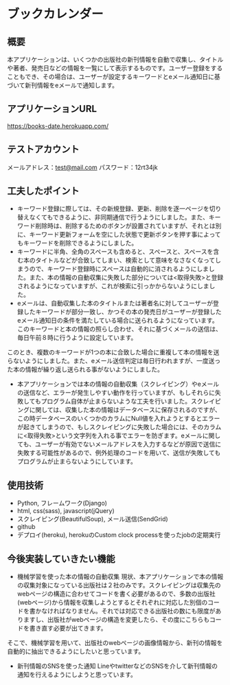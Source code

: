 # ブックカレンダー
## 概要
本アプリケーションは、いくつかの出版社の新刊情報を自動で収集し、タイトルや著者、発売日などの情報を一覧にして表示するものです。ユーザー登録をすることもでき、その場合は、ユーザーが設定するキーワードとeメール通知日に基づいて新刊情報をeメールで通知します。

## アプリケーションURL
https://books-date.herokuapp.com/

## テストアカウント
メールアドレス：test@mail.com
パスワード：12rt34jk

## 工夫したポイント
- キーワード登録に際しては、その新規登録、更新、削除を逐一ページを切り替えなくてもできるように、非同期通信で行うようにしました。また、キーワード削除時は、削除するためのボタンが設置されていますが、それとは別に、キーワード更新フォームを空にした状態で更新ボタンを押す事によってもキーワードを削除できるようにしました。
- キーワードに半角、全角のスペースも含めると、スペースと、スペースを含む本のタイトルなどが合致してしまい、検索として意味をなさなくなってしまうので、キーワード登録時にスペースは自動的に消されるようにしました。また、本の情報の自動収集に失敗した部分については<取得失敗>と登録されるようになっていますが、これが検索に引っかからないようにしました。
- eメールは、自動収集した本のタイトルまたは著者名に対してユーザーが登録したキーワードが部分一致し、かつその本の発売日がユーザーが登録したeメール通知日の条件を満たしている場合に送られるようになっています。このキーワードと本の情報の照らし合わせ、それに基づくメールの送信は、毎日午前８時に行うように設定しています。

このとき、複数のキーワードが1つの本に合致した場合に重複して本の情報を送らないようにしました。また、eメール送信判定は毎日行われますが、一度送った本の情報が繰り返し送られる事がないようにしました。

- 本アプリケーションでは本の情報の自動収集（スクレイピング）やeメールの送信など、エラーが発生しやすい動作を行っていますが、もしそれらに失敗してもプログラム自体が止まらないような工夫を行いました。スクレイピングに関しては、収集した本の情報はデータベースに保存されるのですが、この時データベースのいくつかのカラムにNull値を入れようとするとエラーが起きてしまうので、もしスクレイピングに失敗した場合には、そのカラムに<取得失敗>という文字列を入れる事でエラーを防ぎます。eメールに関しても、ユーザーが有効でないメールアドレスを入力するなどが原因で送信に失敗する可能性があるので、例外処理のコードを用いて、送信が失敗してもプログラムが止まらないようにしています。

## 使用技術
- Python, フレームワーク(Django)
- html, css(sass), javascript(jQuery)
- スクレイピング(BeautifulSoup), メール送信(SendGrid)
- github
- デプロイ(heroku), herokuのCustom clock processを使ったjobの定期実行

## 今後実装していきたい機能
- 機械学習を使った本の情報の自動収集
現状、本アプリケーションで本の情報の収集対象になっている出版社は２社のみです。スクレイピングは収集先のwebページの構造に合わせてコードを書く必要があるので、多数の出版社(webページ)から情報を収集しようとするとそれぞれに対応した別個のコードを書かなければなりません。それでは対応できる出版社の数にも限度がありますし、出版社がwebページの構造を変更したら、その度にこちらもコードを書き直す必要が出てきます。

そこで、機械学習を用いて、出版社のwebページの画像情報から、新刊の情報を自動的に抽出できるようにしたいと思っています。

- 新刊情報のSNSを使った通知
LineやtwitterなどのSNSを介して新刊情報の通知を行えるようにしようと思っています。
